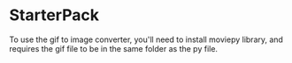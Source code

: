# StarterPack
To use the gif to image converter, you'll need to install moviepy library, and requires the gif file to be in the same folder as the py file.

